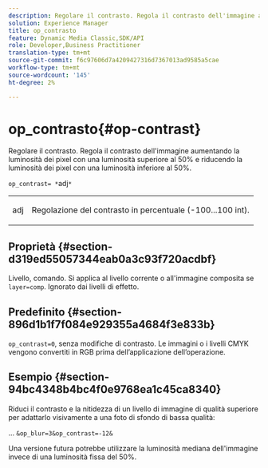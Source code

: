 ```yaml
---
description: Regolare il contrasto. Regola il contrasto dell'immagine aumentando la luminosità dei pixel con una luminosità superiore al 50% e riducendo la luminosità dei pixel con una luminosità inferiore al 50%.
solution: Experience Manager
title: op_contrasto
feature: Dynamic Media Classic,SDK/API
role: Developer,Business Practitioner
translation-type: tm+mt
source-git-commit: f6c97606d7a4209427316d7367013ad9585a5cae
workflow-type: tm+mt
source-wordcount: '145'
ht-degree: 2%

---
```



# op_contrasto{#op-contrast}

Regolare il contrasto. Regola il contrasto dell&#39;immagine aumentando la luminosità dei pixel con una luminosità superiore al 50% e riducendo la luminosità dei pixel con una luminosità inferiore al 50%.

`op_contrast= *`adj`*`

<table id="simpletable_8246802C74424A68A7A2EA5B50A89D42"> 
 <tr class="strow"> 
  <td class="stentry"> <p><span class="varname"> adj</span> </p> </td> 
  <td class="stentry"> <p>Regolazione del contrasto in percentuale (-100...100 int). </p></td> 
 </tr> 
</table>

## Proprietà {#section-d319ed55057344eab0a3c93f720acdbf}

Livello, comando. Si applica al livello corrente o all&#39;immagine composita se `layer=comp`. Ignorato dai livelli di effetto.

## Predefinito {#section-896d1b1f7f084e929355a4684f3e833b}

`op_contrast=0`, senza modifiche di contrasto. Le immagini o i livelli CMYK vengono convertiti in RGB prima dell’applicazione dell’operazione.

## Esempio {#section-94bc4348b4bc4f0e9768ea1c45ca8340}

Riduci il contrasto e la nitidezza di un livello di immagine di qualità superiore per adattarlo visivamente a una foto di sfondo di bassa qualità:

... `&op_blur=3&op_contrast=-12&`

Una versione futura potrebbe utilizzare la luminosità mediana dell&#39;immagine invece di una luminosità fissa del 50%.

